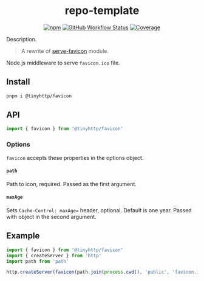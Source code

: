 <div align="center">

# repo-template

[![npm][npm-img]][npm-url] [![GitHub Workflow Status][gh-actions-img]][github-actions] [![Coverage][cov-img]][cov-url]

</div>

Description.

> A rewrite of [serve-favicon](https://github.com/expressjs/serve-favicon) module.

Node.js middleware to serve `favicon.ico` file.

## Install

```sh
pnpm i @tinyhttp/favicon
```

## API

```js
import { favicon } from '@tinyhttp/favicon'
```

### Options

`favicon` accepts these properties in the options object.

#### `path`

Path to icon, required. Passed as the first argument.

#### `maxAge`

Sets `Cache-Control: maxAge=` header, optional. Default is one year. Passed with object in the second argument.

## Example

```js
import { favicon } from '@tinyhttp/favicon'
import { createServer } from 'http'
import path from 'path'

http.createServer(favicon(path.join(process.cwd(), 'public', 'favicon.ico')).listen(3000)
```

[npm-url]: https://npmjs.com/package/@tinyhttp/favicon
[github-actions]: https://github.com/tinyhttp/favicon/actions
[gh-actions-img]: https://img.shields.io/github/workflow/status/tinyhttp/favicon/CI?style=for-the-badge&logo=github&label=
[cov-img]: https://img.shields.io/coveralls/github/tinyhttp/favicon?style=for-the-badge
[cov-url]: https://coveralls.io/github/tinyhttp/favicon
[npm-img]: https://img.shields.io/npm/dt/@tinyhttp/favicon?style=for-the-badge
